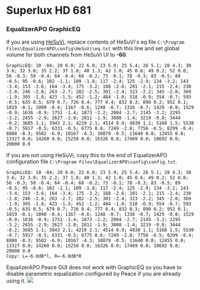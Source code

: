 # Superlux HD 681
### EqualizerAPO GraphicEQ
If you are using [HeSuVi](https://sourceforge.net/projects/hesuvi/), replace contents of HeSuVi's eq file `C:\Program Files\EqualizerAPO\config\HeSuVi\eq.txt` with this line and set global volume for both channels from HeSuVi UI to **-60**.
```
GraphicEQ: 10 -84; 20 6.0; 22 6.0; 23 5.9; 25 5.4; 26 5.1; 28 4.3; 30 3.6; 32 3.0; 35 2.2; 37 1.8; 40 1.3; 42 1.0; 45 0.6; 49 0.2; 52 0.0; 56 -0.3; 59 -0.4; 64 -0.4; 68 -0.2; 73 -0.1; 78 -0.3; 83 -0.5; 89 -0.5; 95 -0.6; 102 -1.1; 109 -1.8; 117 -2.4; 125 -2.9; 134 -3.2; 143 -3.4; 153 -3.6; 164 -3.4; 175 -3.2; 188 -2.6; 201 -2.1; 215 -2.4; 230 -2.8; 246 -2.8; 263 -2.7; 282 -2.5; 301 -2.4; 323 -2.2; 345 -2.0; 369 -1.9; 395 -1.8; 423 -1.5; 452 -1.2; 484 -1.0; 518 -0.9; 554 -0.7; 593 -0.5; 635 0.5; 679 0.7; 726 0.4; 777 0.4; 832 0.3; 890 0.2; 952 0.1; 1019 -0.1; 1090 -0.4; 1167 -0.6; 1248 -0.7; 1336 -0.7; 1429 -0.8; 1529 -0.9; 1636 -0.9; 1751 -1.4; 1873 -2.2; 2004 -2.7; 2145 -3.2; 2295 -3.2; 2455 -2.9; 2627 -2.0; 2811 -1.9; 3008 -1.4; 3219 -0.8; 3444 -0.2; 3685 1.1; 3943 2.1; 4219 2.1; 4514 0.9; 4830 1.1; 5168 1.5; 5530 -0.7; 5917 -0.5; 6331 -0.5; 6775 0.6; 7249 -2.8; 7756 -6.5; 8299 -8.4; 8880 -8.3; 9502 -6.9; 10167 -4.3; 10879 -0.5; 11640 0.0; 12455 0.0; 13327 0.0; 14260 0.0; 15258 0.0; 16326 0.0; 17469 0.0; 18692 0.0; 20000 0.0
```
If you are not using HeSuVi, copy this to the end of EqualizerAPO configuration file `C:\Program Files\EqualizerAPO\config\config.txt`.
```
GraphicEQ: 10 -84; 20 6.0; 22 6.0; 23 5.9; 25 5.4; 26 5.1; 28 4.3; 30 3.6; 32 3.0; 35 2.2; 37 1.8; 40 1.3; 42 1.0; 45 0.6; 49 0.2; 52 0.0; 56 -0.3; 59 -0.4; 64 -0.4; 68 -0.2; 73 -0.1; 78 -0.3; 83 -0.5; 89 -0.5; 95 -0.6; 102 -1.1; 109 -1.8; 117 -2.4; 125 -2.9; 134 -3.2; 143 -3.4; 153 -3.6; 164 -3.4; 175 -3.2; 188 -2.6; 201 -2.1; 215 -2.4; 230 -2.8; 246 -2.8; 263 -2.7; 282 -2.5; 301 -2.4; 323 -2.2; 345 -2.0; 369 -1.9; 395 -1.8; 423 -1.5; 452 -1.2; 484 -1.0; 518 -0.9; 554 -0.7; 593 -0.5; 635 0.5; 679 0.7; 726 0.4; 777 0.4; 832 0.3; 890 0.2; 952 0.1; 1019 -0.1; 1090 -0.4; 1167 -0.6; 1248 -0.7; 1336 -0.7; 1429 -0.8; 1529 -0.9; 1636 -0.9; 1751 -1.4; 1873 -2.2; 2004 -2.7; 2145 -3.2; 2295 -3.2; 2455 -2.9; 2627 -2.0; 2811 -1.9; 3008 -1.4; 3219 -0.8; 3444 -0.2; 3685 1.1; 3943 2.1; 4219 2.1; 4514 0.9; 4830 1.1; 5168 1.5; 5530 -0.7; 5917 -0.5; 6331 -0.5; 6775 0.6; 7249 -2.8; 7756 -6.5; 8299 -8.4; 8880 -8.3; 9502 -6.9; 10167 -4.3; 10879 -0.5; 11640 0.0; 12455 0.0; 13327 0.0; 14260 0.0; 15258 0.0; 16326 0.0; 17469 0.0; 18692 0.0; 20000 0.0
Copy: L=-6.0dB*l, R=-6.0dB*R
```
EqualizerAPO Peace GUI does not work with GraphicEQ so you have to disable parametric equalization configured by Peace if you are already using it.
![](https://raw.githubusercontent.com/jaakkopasanen/AutoEq/master/results/Headphone.com/innerfidelity/onear/Superlux%20HD%20681/Superlux%20HD%20681.png)

